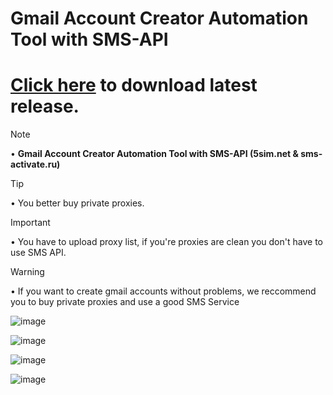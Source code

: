 
<h1>Gmail Account Creator Automation Tool with SMS-API</h1>


# [Click here](https://github.com/SeniourDev/GmailAccountCreator/releases/tag/release) to download latest release.

> [!NOTE]
• <b>Gmail Account Creator Automation Tool with SMS-API (5sim.net &amp; sms-activate.ru)</b>

> [!TIP]
• You better buy private proxies.

> [!IMPORTANT]
• You have to upload proxy list, if you're proxies are clean you don't have to use SMS API. <br>

> [!WARNING]
• If you want to create gmail accounts without problems, we reccommend you to buy private proxies and use a good SMS Service



![image](https://github.com/SeniourDev/GmailAccountCreator/assets/171435606/91b5ce4d-1e55-4422-8155-67a1771ca1b9)

![image](https://github.com/SeniourDev/GmailAccountCreator/assets/171435606/ee43cfb9-4347-4d8e-8627-0f196aa074d8)

![image](https://github.com/SeniourDev/GmailAccountCreator/assets/171435606/c39fdfab-bc80-45c5-b34e-0bf7a0a993a3)

![image](https://github.com/SeniourDev/GmailAccountCreator/assets/171435606/b5eb4931-2973-405c-abe6-7b26f82fe3c2)
